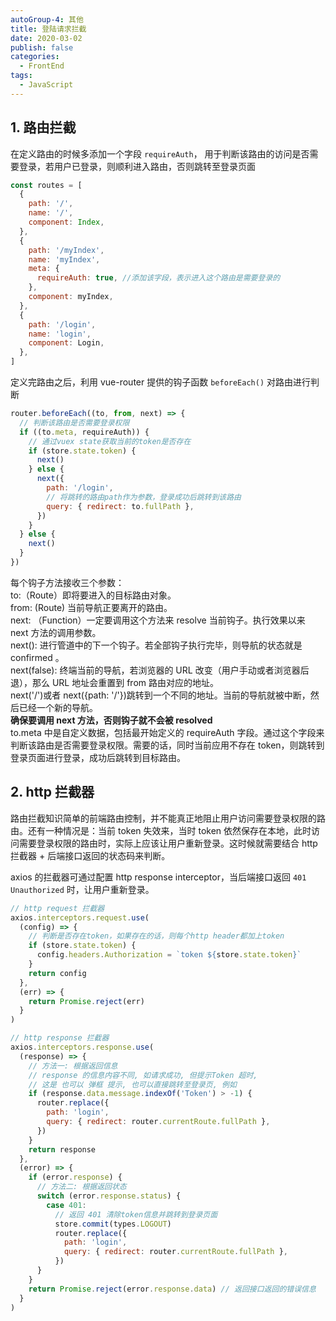 ```yaml
---
autoGroup-4: 其他
title: 登陆请求拦截
date: 2020-03-02
publish: false
categories:
  - FrontEnd
tags:
  - JavaScript
---
```


## 1. 路由拦截

在定义路由的时候多添加一个字段 `requireAuth`， 用于判断该路由的访问是否需要登录，若用户已登录，则顺利进入路由，否则跳转至登录页面

```js
const routes = [
  {
    path: '/',
    name: '/',
    component: Index,
  },
  {
    path: '/myIndex',
    name: 'myIndex',
    meta: {
      requireAuth: true, //添加该字段，表示进入这个路由是需要登录的
    },
    component: myIndex,
  },
  {
    path: '/login',
    name: 'login',
    component: Login,
  },
]
```

定义完路由之后，利用 vue-router 提供的钩子函数 `beforeEach()` 对路由进行判断

```js
router.beforeEach((to, from, next) => {
  // 判断该路由是否需要登录权限
  if ((to.meta, requireAuth)) {
    // 通过vuex state获取当前的token是否存在
    if (store.state.token) {
      next()
    } else {
      next({
        path: '/login',
        // 将跳转的路由path作为参数，登录成功后跳转到该路由
        query: { redirect: to.fullPath },
      })
    }
  } else {
    next()
  }
})
```

每个钩子方法接收三个参数：  
to:（Route）即将要进入的目标路由对象。  
from: (Route) 当前导航正要离开的路由。  
next: （Function）一定要调用这个方法来 resolve 当前钩子。执行效果以来 next 方法的调用参数。  
next(): 进行管道中的下一个钩子。若全部钩子执行完毕，则导航的状态就是 confirmed 。  
next(false): 终端当前的导航，若浏览器的 URL 改变（用户手动或者浏览器后退），那么 URL 地址会重置到 from 路由对应的地址。  
next('/')或者 next({path: '/'})跳转到一个不同的地址。当前的导航就被中断，然后已经一个新的导航。  
**确保要调用 next 方法，否则钩子就不会被 resolved**  
to.meta 中是自定义数据，包括最开始定义的 requireAuth 字段。通过这个字段来判断该路由是否需要登录权限。需要的话，同时当前应用不存在 token，则跳转到登录页面进行登录，成功后跳转到目标路由。

## 2. http 拦截器

路由拦截知识简单的前端路由控制，并不能真正地阻止用户访问需要登录权限的路由。还有一种情况是：当前 token 失效来，当时 token 依然保存在本地，此时访问需要登录权限的路由时，实际上应该让用户重新登录。这时候就需要结合 http 拦截器 + 后端接口返回的状态码来判断。

axios 的拦截器可通过配置 http response interceptor，当后端接口返回 `401 Unauthorized` 时，让用户重新登录。

```js
// http request 拦截器
axios.interceptors.request.use(
  (config) => {
    // 判断是否存在token，如果存在的话，则每个http header都加上token
    if (store.state.token) {
      config.headers.Authorization = `token ${store.state.token}`
    }
    return config
  },
  (err) => {
    return Promise.reject(err)
  }
)

// http response 拦截器
axios.interceptors.response.use(
  (response) => {
    // 方法一: 根据返回信息
    // response 的信息内容不同, 如请求成功, 但提示Token 超时,
    // 这是 也可以 弹框 提示, 也可以直接跳转至登录页, 例如
    if (response.data.message.indexOf('Token') > -1) {
      router.replace({
        path: 'login',
        query: { redirect: router.currentRoute.fullPath },
      })
    }
    return response
  },
  (error) => {
    if (error.response) {
      // 方法二: 根据返回状态
      switch (error.response.status) {
        case 401:
          // 返回 401 清除token信息并跳转到登录页面
          store.commit(types.LOGOUT)
          router.replace({
            path: 'login',
            query: { redirect: router.currentRoute.fullPath },
          })
      }
    }
    return Promise.reject(error.response.data) // 返回接口返回的错误信息
  }
)
```
